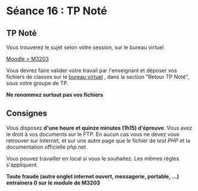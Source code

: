 # Séance 16 : TP Noté

## TP Noté

Vous trouverez le sujet selon votre session, sur le bureau virtuel

[Moodle > M3203](https://cours.univ-reims.fr/course/view.php?id=1154)

Vous devrez faire valider votre travail par l'enseignant et déposer vos fichiers de classes sur le [bureau virtuel](https://cours.univ-reims.fr/course/view.php?id=1154) , dans la section "Retour TP Noté", sous votre groupe de TP.

**Ne renommez surtout pas vos fichiers**

## Consignes

Vous disposez **d'une heure et quinze minutes (1h15) d'épreuve**. Vous avez le droit à vos documents sur le FTP. En aucun cas vous ne devez vous retrouver sur Internet, et sur une autre page que le fichier de _test PHP_ et la documentation officielle _php.net_.

Vous pouvez travailler en local si vous le souhaitez. Les mêmes règles s'appliquent.

**Toute fraude (autre onglet internet ouvert, messagerie, portable, ...) entrainera 0 sur le module de M3203**
